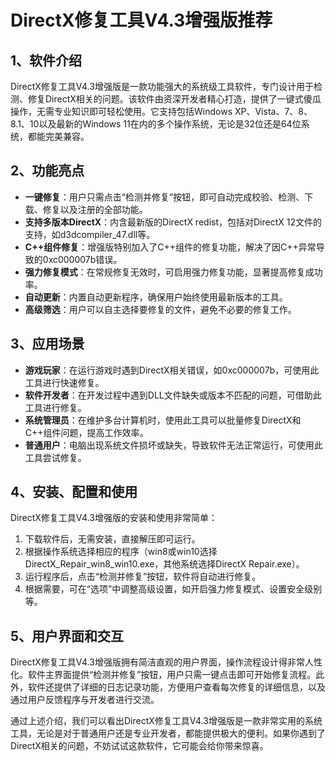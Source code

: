 # DirectX修复工具V4.3增强版推荐

## 1、软件介绍

DirectX修复工具V4.3增强版是一款功能强大的系统级工具软件，专门设计用于检测、修复DirectX相关的问题。该软件由资深开发者精心打造，提供了一键式傻瓜操作，无需专业知识即可轻松使用。它支持包括Windows XP、Vista、7、8、8.1、10以及最新的Windows 11在内的多个操作系统，无论是32位还是64位系统，都能完美兼容。

## 2、功能亮点

- **一键修复**：用户只需点击“检测并修复”按钮，即可自动完成校验、检测、下载、修复以及注册的全部功能。
- **支持多版本DirectX**：内含最新版的DirectX redist，包括对DirectX 12文件的支持，如d3dcompiler_47.dll等。
- **C++组件修复**：增强版特别加入了C++组件的修复功能，解决了因C++异常导致的0xc000007b错误。
- **强力修复模式**：在常规修复无效时，可启用强力修复功能，显著提高修复成功率。
- **自动更新**：内置自动更新程序，确保用户始终使用最新版本的工具。
- **高级筛选**：用户可以自主选择要修复的文件，避免不必要的修复工作。

## 3、应用场景

- **游戏玩家**：在运行游戏时遇到DirectX相关错误，如0xc000007b，可使用此工具进行快速修复。
- **软件开发者**：在开发过程中遇到DLL文件缺失或版本不匹配的问题，可借助此工具进行修复。
- **系统管理员**：在维护多台计算机时，使用此工具可以批量修复DirectX和C++组件问题，提高工作效率。
- **普通用户**：电脑出现系统文件损坏或缺失，导致软件无法正常运行，可使用此工具尝试修复。

## 4、安装、配置和使用

DirectX修复工具V4.3增强版的安装和使用非常简单：

1. 下载软件后，无需安装，直接解压即可运行。
2. 根据操作系统选择相应的程序（win8或win10选择DirectX_Repair_win8_win10.exe，其他系统选择DirectX Repair.exe）。
3. 运行程序后，点击“检测并修复”按钮，软件将自动进行修复。
4. 根据需要，可在“选项”中调整高级设置，如开启强力修复模式、设置安全级别等。

## 5、用户界面和交互

DirectX修复工具V4.3增强版拥有简洁直观的用户界面，操作流程设计得非常人性化。软件主界面提供“检测并修复”按钮，用户只需一键点击即可开始修复流程。此外，软件还提供了详细的日志记录功能，方便用户查看每次修复的详细信息，以及通过用户反馈程序与开发者进行交流。

通过上述介绍，我们可以看出DirectX修复工具V4.3增强版是一款非常实用的系统工具，无论是对于普通用户还是专业开发者，都能提供极大的便利。如果你遇到了DirectX相关的问题，不妨试试这款软件，它可能会给你带来惊喜。
